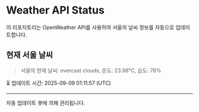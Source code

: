 
# Weather API Status

이 리포지토리는 OpenWeather API를 사용하여 서울의 날씨 정보를 자동으로 업데이트합니다.

## 현재 서울 날씨
> 서울의 현재 날씨: overcast clouds, 온도: 23.98°C, 습도: 78%

⏳ 업데이트 시간: 2025-09-09 01:11:57 (UTC)

---
자동 업데이트 봇에 의해 관리됩니다.
